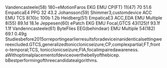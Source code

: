 Vandencasteele(58) 180◦eMotionFaros EKG EMU CP(FT) 11(47) 70 51.6
EmpaticaE4 PPG 32 43.2
Johansson(59) Shimmer3,customdevice ACC EMU TCS 8(10)c 100b 1.2b
Heidberg(51) EmpaticaE3 ACC,EDA EMU Multiple 8(55) 89.1d 18.1e
Jeppesen(60) ePatch EKG EMU Focal,GTCS 43(125)f 93.1f 1.1f
Vandenncasteele(61) ByteFlies EEG(behindear) EMU Multiple 54(182) 69.1 0.49g
Studiesbefore2015orreportingearlierresultsforadeviceinanidenticalsettingwereexcluded.GTCS,generalizedtonicclonicseizure;CP,complexpartial;FT,fronto-temporal;TCS,
tonicclonicseizure;FIA,focalimpairedawareness.
aWithoptimalplacementofdeviceoverthebellyofthebicep.
bBestperformingofthreecandidatealgorithms.